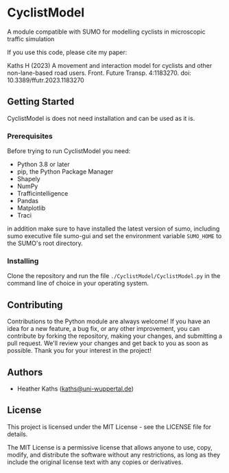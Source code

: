 # CyclistModel

A module compatible with SUMO for modelling cyclists in microscopic traffic simulation

If you use this code, please cite my paper:

Kaths H (2023) A movement and interaction model for cyclists and other non-lane-based road users. Front. Future Transp. 4:1183270. doi: 10.3389/ffutr.2023.1183270 

## Getting Started

CyclistModel is does not need installation and can be used as it is.

### Prerequisites

Before trying to run CyclistModel you need:
- Python 3.8 or later
- pip, the Python Package Manager
- Shapely
- NumPy
- Trafficintelligence
- Pandas
- Matplotlib
- Traci

in addition make sure to have installed the latest version of sumo, including sumo executive file sumo-gui and set the environment variable `SUMO_HOME` to the SUMO's root directory.

### Installing

Clone the repository and run the file `./CyclistModel/CyclistModel.py` in the command line of choice in your operating system.

## Contributing

Contributions to the Python module are always welcome! If you have an idea for a new feature, a bug fix, or any other improvement, you can contribute by forking the repository, making your changes, and submitting a pull request. We'll review your changes and get back to you as soon as possible. Thank you for your interest in the project!

## Authors

- Heather Kaths (kaths@uni-wuppertal.de)

## License

This project is licensed under the MIT License - see the LICENSE file for details.

The MIT License is a permissive license that allows anyone to use, copy, modify, and distribute the software without any restrictions, as long as they include the original license text with any copies or derivatives.
